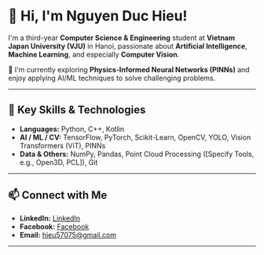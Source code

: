 # 👋 Hi, I'm Nguyen Duc Hieu!

I'm a third-year **Computer Science & Engineering** student at **Vietnam Japan University (VJU)** in Hanoi, passionate about **Artificial Intelligence**, **Machine Learning**, and especially **Computer Vision**.

🌱 I'm currently exploring **Physics-Informed Neural Networks (PINNs)** and enjoy applying AI/ML techniques to solve challenging problems.

---

## 🔧 Key Skills & Technologies

* **Languages:** Python, C++, Kotlin
* **AI / ML / CV:** TensorFlow, PyTorch, Scikit-Learn, OpenCV, YOLO, Vision Transformers (ViT), PINNs
* **Data & Others:** NumPy, Pandas, Point Cloud Processing ([Specify Tools, e.g., Open3D, PCL]), Git

---

## 📫 Connect with Me

* **LinkedIn:** [LinkedIn](https://www.linkedin.com/in/hi%E1%BA%BFu-ng-a98469257/)
* **Facebook:** [Facebook](https://www.facebook.com/nguyen.uc.hieu.160912/)
* **Email:** [hieu57075@gmail.com](mailto:hieu57075@gmail.com)

---
